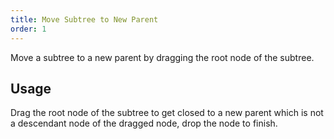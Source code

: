 ```yaml
---
title: Move Subtree to New Parent
order: 1
---
```


Move a subtree to a new parent by dragging the root node of the subtree.

## Usage

Drag the root node of the subtree to get closed to a new parent which is not a descendant node of the dragged node, drop the node to finish.